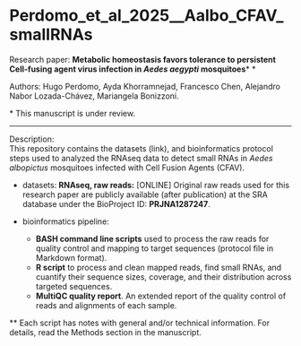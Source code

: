 # Perdomo_et_al_2025__Aalbo_CFAV_smallRNAs


Research paper: **Metabolic homeostasis favors tolerance to persistent Cell-fusing agent virus infection in *Aedes aegypti* mosquitoes*** \*

Authors: Hugo Perdomo, Ayda Khorramnejad, Francesco Chen, Alejandro Nabor Lozada-Chávez, Mariangela Bonizzoni.

\* This manuscript is under review.

---

Description:\
This repository contains the datasets (link), and bioinformatics protocol steps used to analyzed the RNAseq data to detect small RNAs in *Aedes albopictus* mosquitoes infected with Cell Fusion Agents (CFAV). 

- datasets:
    **RNAseq, raw reads:** [ONLINE] Original raw reads used for this research paper are publicly available (after publication) at the SRA database under the BioProject ID: **PRJNA1287247**.
       
- bioinformatics pipeline:
   * **BASH command line scripts** used to process the raw reads for quality control and mapping to target sequences (protocol file in Markdown format).
   * **R script** to process and clean mapped reads, find small RNAs, and cuantify their  sequence sizes, coverage, and their distribution across targeted sequences.
   * **MultiQC quality report**. An extended report of the quality control of reads and alignments of each sample.

** Each script has notes with general and/or technical information. For details, read the Methods section in the manuscript. 

